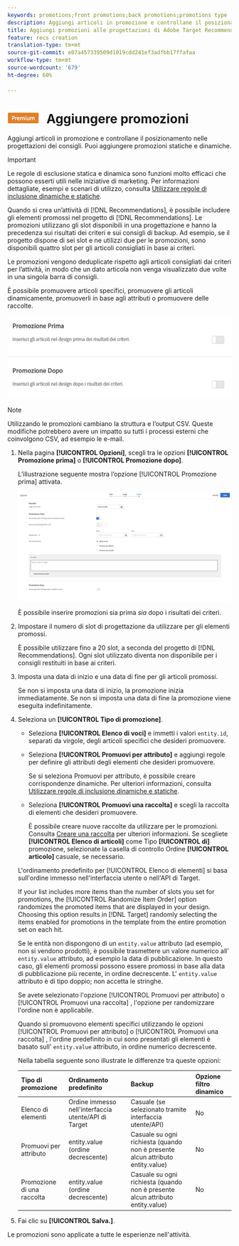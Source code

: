 ```yaml
---
keywords: promotions;front promotions;back promotions;promotions type
description: Aggiungi articoli in promozione e controllane il posizionamento nelle progettazioni di Adobe Target Recommendations. Puoi aggiungere promozioni statiche e dinamiche.
title: Aggiungi promozioni alle progettazioni di Adobe Target Recommendations.
feature: recs creation
translation-type: tm+mt
source-git-commit: e07a457339509d1019cdd241ef3adfbb17ffafaa
workflow-type: tm+mt
source-wordcount: '679'
ht-degree: 60%

---
```



# ![PREMIUM](/help/assets/premium.png) Aggiungere promozioni

Aggiungi articoli in promozione e controllane il posizionamento nelle progettazioni dei consigli. Puoi aggiungere promozioni statiche e dinamiche.

>[!IMPORTANT]
>
>Le regole di esclusione statica e dinamica sono funzioni molto efficaci che possono esserti utili nelle iniziative di marketing. Per informazioni dettagliate, esempi e scenari di utilizzo, consulta [Utilizzare regole di inclusione dinamiche e statiche](/help/c-recommendations/c-algorithms/use-dynamic-and-static-inclusion-rules.md#concept_4CB5C0FA705D4E449BD0B37B3D987F9F).

Quando si crea un’attività di [!DNL Recommendations], è possibile includere gli elementi promossi nel progetto di [!DNL Recommendations]. Le promozioni utilizzano gli slot disponibili in una progettazione e hanno la precedenza sui risultati dei criteri e sui consigli di backup. Ad esempio, se il progetto dispone di sei slot e ne utilizzi due per le promozioni, sono disponibili quattro slot per gli articoli consigliati in base ai criteri.

Le promozioni vengono deduplicate rispetto agli articoli consigliati dai criteri per l’attività, in modo che un dato articola non venga visualizzato due volte in una singola barra di consigli.

È possibile promuovere articoli specifici, promuovere gli articoli dinamicamente, promuoverli in base agli attributi o promuovere delle raccolte.

![](assets/add_promotion_toggles.png)

>[!NOTE]
>
>Utilizzando le promozioni cambiano la struttura e l’output CSV. Queste modifiche potrebbero avere un impatto su tutti i processi esterni che coinvolgono CSV, ad esempio le e-mail.

1. Nella pagina **[!UICONTROL Opzioni]**, scegli tra le opzioni **[!UICONTROL Promozione prima]** o **[!UICONTROL Promozione dopo]**.

   L’illustrazione seguente mostra l’opzione [!UICONTROL Promozione prima] attivata.

   ![Selezionare l’opzione Promozione prima](/help/c-recommendations/t-create-recs-activity/assets/add_promotion_front.png)

   È possibile inserire promozioni sia prima *sia* dopo i risultati dei criteri.
1. Impostare il numero di slot di progettazione da utilizzare per gli elementi promossi.

   È possibile utilizzare fino a 20 slot, a seconda del progetto di [!DNL Recommendations]. Ogni slot utilizzato diventa non disponibile per i consigli restituiti in base ai criteri.

1. Imposta una data di inizio e una data di fine per gli articoli promossi.

   Se non si imposta una data di inizio, la promozione inizia immediatamente. Se non si imposta una data di fine la promozione viene eseguita indefinitamente.

1. Seleziona un **[!UICONTROL Tipo di promozione]**.

   * Seleziona **[!UICONTROL Elenco di voci]** e immetti i valori `entity.id`, separati da virgole, degli articoli specifici che desideri promuovere.

   * Seleziona **[!UICONTROL Promuovi per attributo]** e aggiungi regole per definire gli attributi degli elementi che desideri promuovere.

      Se si seleziona Promuovi per attributo, è possibile creare corrispondenze dinamiche. Per ulteriori informazioni, consulta [Utilizzare regole di inclusione dinamiche e statiche](/help/c-recommendations/c-algorithms/use-dynamic-and-static-inclusion-rules.md#concept_4CB5C0FA705D4E449BD0B37B3D987F9F).

   * Seleziona **[!UICONTROL Promuovi una raccolta]** e scegli la raccolta di elementi che desideri promuovere.

      È possibile creare nuove raccolte da utilizzare per le promozioni. Consulta [Creare una raccolta](/help/c-recommendations/c-products/collections.md#task_1256DFF6842141FCAADD9E1428EF7F08) per ulteriori informazioni.
   Se scegliete **[!UICONTROL Elenco di articoli]** come Tipo **[!UICONTROL di]** promozione, selezionate la casella di controllo Ordine **[!UICONTROL articolo]** casuale, se necessario.

   L&#39;ordinamento predefinito per [!UICONTROL Elenco di elementi] si basa sull&#39;ordine immesso nell&#39;interfaccia utente o nell&#39;API di Target.

   If your list includes more items than the number of slots you set for promotions, the [!UICONTROL Randomize Item Order] option randomizes the promoted items that are displayed in your design. Choosing this option results in [!DNL Target] randomly selecting the items enabled for promotions in the template from the entire promotion set on each hit.

   Se le entità non dispongono di un `entity.value` attributo (ad esempio, non si vendono prodotti), è possibile trasmettere un valore numerico all&#39; `entity.value` attributo, ad esempio la data di pubblicazione. In questo caso, gli elementi promossi possono essere promossi in base alla data di pubblicazione più recente, in ordine decrescente. L&#39; `entity.value` attributo è di tipo doppio; non accetta le stringhe.

   Se avete selezionato l&#39;opzione [!UICONTROL Promuovi per attributo] o [!UICONTROL Promuovi una raccolta] , l&#39;opzione per randomizzare l&#39;ordine non è applicabile.

   Quando si promuovono elementi specifici utilizzando le opzioni [!UICONTROL Promuovi per attributo] o [!UICONTROL Promuovi una raccolta] , l&#39;ordine predefinito in cui sono presentati gli elementi è basato sull&#39; `entity.value` attributo, in ordine numerico decrescente.

   Nella tabella seguente sono illustrate le differenze tra queste opzioni:

   | Tipo di promozione | Ordinamento predefinito | Backup | Opzione filtro dinamico |
   | --- | --- | --- | --- |
   | Elenco di elementi | Ordine immesso nell&#39;interfaccia utente/API di Target | Casuale (se selezionato tramite interfaccia utente/API) | No |
   | Promuovi per attributo | entity.value (ordine decrescente) | Casuale su ogni richiesta (quando non è presente alcun attributo entity.value) | No |
   | Promozione di una raccolta | entity.value (ordine decrescente) | Casuale su ogni richiesta (quando non è presente alcun attributo entity.value) | No |

1. Fai clic su **[!UICONTROL Salva.]**.

Le promozioni sono applicate a tutte le esperienze nell&#39;attività.
